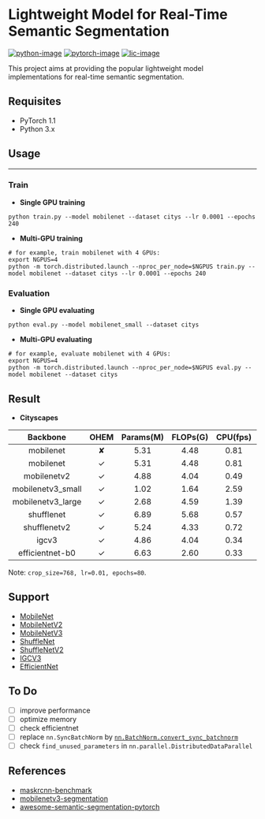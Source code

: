 # Lightweight Model for Real-Time Semantic Segmentation
[![python-image]][python-url]
[![pytorch-image]][pytorch-url]
[![lic-image]][lic-url]

This project aims at providing the popular lightweight model implementations for real-time semantic segmentation.

## Requisites
- PyTorch 1.1
- Python 3.x

## Usage
-----------------
### Train
- **Single GPU training**
```
python train.py --model mobilenet --dataset citys --lr 0.0001 --epochs 240
```
- **Multi-GPU training**
```
# for example, train mobilenet with 4 GPUs:
export NGPUS=4
python -m torch.distributed.launch --nproc_per_node=$NGPUS train.py --model mobilenet --dataset citys --lr 0.0001 --epochs 240
```

### Evaluation
- **Single GPU evaluating**
```
python eval.py --model mobilenet_small --dataset citys
```
- **Multi-GPU evaluating**
```
# for example, evaluate mobilenet with 4 GPUs:
export NGPUS=4
python -m torch.distributed.launch --nproc_per_node=$NGPUS eval.py --model mobilenet --dataset citys
```

## Result
- **Cityscapes**

|     Backbone      | OHEM | Params(M) | FLOPs(G) | CPU(fps) | GPU(fps) | mIoU/pixACC |      Model      |
| :---------------: | :--: | :-------: | :------: | :------: | :------: | :---------: | :-------------: |
|     mobilenet     |  ✘   |    5.31   |   4.48   |   0.81   |  77.11   | 0.463/0.901 | [GoogleDrive](),[BaiduCloud](https://pan.baidu.com/s/1De4ESrHCqdev0nQrKOUzaA)(ybsg) |
|     mobilenet     |  ✓   |    5.31   |   4.48   |   0.81   |  75.35   | 0.526/0.909 | [GoogleDrive](),[BaiduCloud](https://pan.baidu.com/s/1R3k07vCiYbvz9FztEnAUsw)(u2y2) |
|    mobilenetv2    |  ✓   |    4.88   |   4.04   |   0.49   |  49.40   | 0.613/0.930 | [GoogleDrive](),[BaiduCloud](https://pan.baidu.com/s/1OWPsDvSjeOM2_VUbPze7gA)(q2g5) |
| mobilenetv3_small |  ✓   |    1.02   |   1.64   |   2.59   |  104.56  | 0.529/0.908 | [GoogleDrive](),[BaiduCloud](https://pan.baidu.com/s/15PjAXEQHr136w-B1MalmIg)(e7no) |
| mobilenetv3_large |  ✓   |    2.68   |   4.59   |   1.39   |  79.43   | 0.584/0.916 | [GoogleDrive](),[BaiduCloud](https://pan.baidu.com/s/1ofXAfN4qDhtsI5kEI90biw)(i60c) |
|     shufflenet    |  ✓   |    6.89   |   5.68   |   0.57   |  43.79   | 0.493/0.901 | [GoogleDrive](),[BaiduCloud](https://pan.baidu.com/s/1jI2oyoGrTO6JbPp0lL28tw)(6fjh) |
|    shufflenetv2   |  ✓   |    5.24   |   4.33   |   0.72   |  57.71   | 0.528/0.914 | [GoogleDrive](),[BaiduCloud](https://pan.baidu.com/s/1HZ97h15tz42eMJohyx-H2w)(7pi5) |
|       igcv3       |  ✓   |    4.86   |   4.04   |   0.34   |  29.70   | 0.573/0.923 | [GoogleDrive](),[BaiduCloud](https://pan.baidu.com/s/1neM8JiGD5an_WXMhrfnxtA)(qe4f) |
|  efficientnet-b0  |  ✓   |    6.63   |   2.60   |   0.33   |  30.15   | 0.492/0.903 | [GoogleDrive](),[BaiduCloud](https://pan.baidu.com/s/1PVXkARVzoOPUHsznwQVZRw)(phuy) |

Note: `crop_size=768, lr=0.01, epochs=80`.

## Support
- [MobileNet](https://arxiv.org/abs/1704.04861)
- [MobileNetV2](https://arxiv.org/abs/1801.04381)
- [MobileNetV3](https://arxiv.org/abs/1905.02244)
- [ShuffleNet](https://arxiv.org/abs/1707.01083)
- [ShuffleNetV2](https://arxiv.org/abs/1807.11164)
- [IGCV3](https://arxiv.org/pdf/1806.00178)
- [EfficientNet](https://arxiv.org/pdf/1905.11946v1)

## To Do
- [ ] improve performance
- [ ] optimize memory
- [ ] check efficientnet
- [ ] replace `nn.SyncBatchNorm` by [`nn.BatchNorm.convert_sync_batchnorm`](https://pytorch.org/docs/master/nn.html#torch.nn.SyncBatchNorm)
- [ ] check `find_unused_parameters` in `nn.parallel.DistributedDataParallel`

## References
- [maskrcnn-benchmark](https://github.com/facebookresearch/maskrcnn-benchmark)
- [mobilenetv3-segmentation](https://github.com/Tramac/mobilenetv3-segmentation)
- [awesome-semantic-segmentation-pytorch](https://github.com/Tramac/awesome-semantic-segmentation-pytorch)

<!--
[![python-image]][python-url]
[![pytorch-image]][pytorch-url]
[![lic-image]][lic-url]
-->

[python-image]: https://img.shields.io/badge/Python-2.x|3.x-ff69b4.svg
[python-url]: https://www.python.org/
[pytorch-image]: https://img.shields.io/badge/PyTorch-1.1-2BAF2B.svg
[pytorch-url]: https://pytorch.org/
[lic-image]: http://dmlc.github.io/img/apache2.svg
[lic-url]: https://github.com/Tramac/mobilenetv3-segmentation/blob/master/LICENSE
